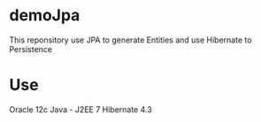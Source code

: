 # demoJpa
This reponsitory use JPA to generate Entities and use Hibernate to Persistence

# Use
Oracle 12c
Java - J2EE 7
Hibernate 4.3
